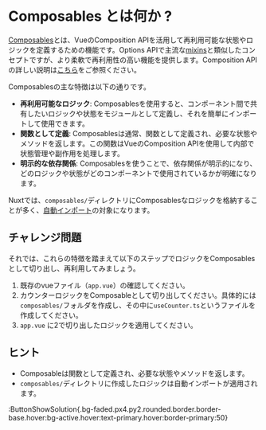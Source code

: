 # Composables とは何か ?

[Composables](https://ja.vuejs.org/guide/reusability/composables.html)とは、VueのComposition APIを活用して再利用可能な状態やロジックを定義するための機能です。Options APIで主流な[mixins](https://ja.vuejs.org/api/options-composition.html#mixins)と類似したコンセプトですが、より柔軟で再利用性の高い機能を提供します。Composition APIの詳しい説明は[こちら](https://ja.vuejs.org/guide/extras/composition-api-faq.html)をご参照ください。

Composablesの主な特徴は以下の通りです。

- **再利用可能なロジック**: Composablesを使用すると、コンポーネント間で共有したいロジックや状態をモジュールとして定義し、それを簡単にインポートして使用できます。
- **関数として定義**: Composablesは通常、関数として定義され、必要な状態やメソッドを返します。この関数はVueのComposition APIを使用して内部で状態管理や副作用を処理します。
- **明示的な依存関係**: Composablesを使うことで、依存関係が明示的になり、どのロジックや状態がどのコンポーネントで使用されているかが明確になります。

Nuxtでは、`composables/`ディレクトリにComposablesなロジックを格納することが多く、[自動インポート](https://nuxt.com/docs/examples/features/auto-imports)の対象になります。

## チャレンジ問題

それでは、これらの特徴を踏まえて以下のステップでロジックをComposablesとして切り出し、再利用してみましょう。

1. 既存のvueファイル（`app.vue`）の確認してください。
2. カウンターロジックをComposableとして切り出してください。具体的には`composables/`フォルダを作成し、その中に`useCounter.ts`というファイルを作成してください。
3. `app.vue` に2で切り出したロジックを適用してください。

## ヒント

- Composableは関数として定義され、必要な状態やメソッドを返します。
- `composables/`ディレクトリに作成したロジックは自動インポートが適用されます。

:ButtonShowSolution{.bg-faded.px4.py2.rounded.border.border-base.hover:bg-active.hover:text-primary.hover:border-primary:50}
